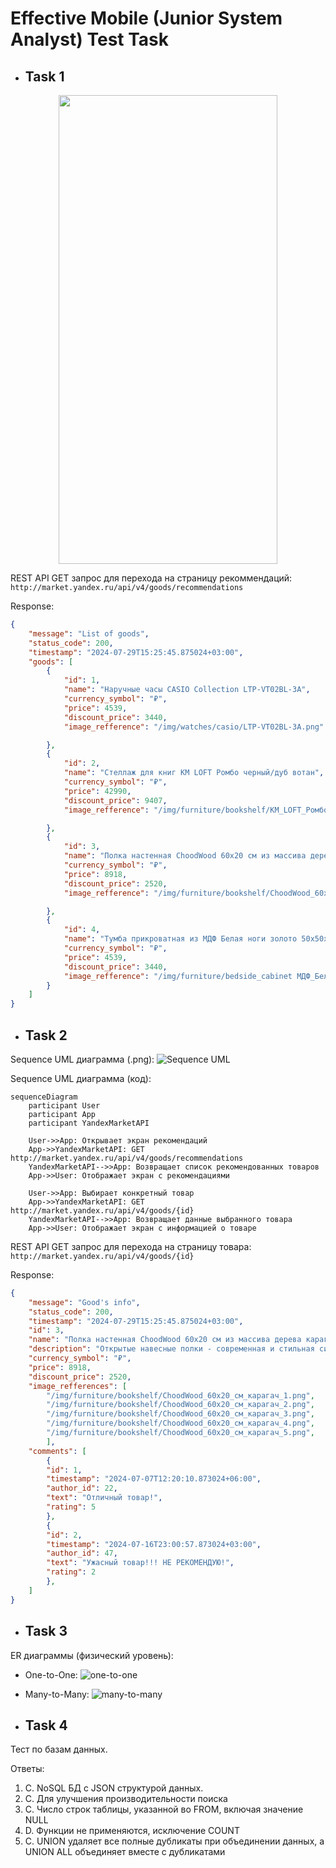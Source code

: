 # Effective Mobile (Junior System Analyst) Test Task
- ## Task 1
<p align="center">
    <img src=task1.png width=350 height=750>
</p>


REST API GET запрос для перехода на страницу рекоммендаций:
```http://market.yandex.ru/api/v4/goods/recommendations``` 

Response:
```json
{
    "message": "List of goods",
    "status_code": 200,
    "timestamp": "2024-07-29T15:25:45.875024+03:00",
    "goods": [
        {
            "id": 1,
            "name": "Наручные часы CASIO Collection LTP-VT02BL-3A",
            "currency_symbol": "₽",
            "price": 4539,
            "discount_price": 3440,
            "image_refference": "/img/watches/casio/LTP-VT02BL-3A.png"

        },
        {
            "id": 2,
            "name": "Стеллаж для книг KM LOFT Ромбо черный/дуб вотан",
            "currency_symbol": "₽",
            "price": 42990,
            "discount_price": 9407,
            "image_refference": "/img/furniture/bookshelf/KM_LOFT_Ромбо_черный/дуб_вотан.png"

        },
        {
            "id": 3,
            "name": "Полка настенная ChoodWood 60x20 см из массива дерева карагач_1",
            "currency_symbol": "₽",
            "price": 8918,
            "discount_price": 2520,
            "image_refference": "/img/furniture/bookshelf/ChoodWood_60x20_см_карагач.png"

        },
        {
            "id": 4,
            "name": "Тумба прикроватная из МДФ Белая ноги золото 50x50x40 см",
            "currency_symbol": "₽",
            "price": 4539,
            "discount_price": 3440,
            "image_refference": "/img/furniture/bedside_cabinet МДФ_Белая_ноги_золото_50x50x40_см.png"
        }
    ]
}
```


- ## Task 2

Sequence UML диаграмма (.png):
![Sequence UML](sequence.png)


Sequence UML диаграмма (код):
```
sequenceDiagram
    participant User
    participant App
    participant YandexMarketAPI

    User->>App: Открывает экран рекомендаций
    App->>YandexMarketAPI: GET http://market.yandex.ru/api/v4/goods/recommendations
    YandexMarketAPI-->>App: Возвращает список рекомендованных товаров
    App->>User: Отображает экран с рекомендациями

    User->>App: Выбирает конкретный товар
    App->>YandexMarketAPI: GET http://market.yandex.ru/api/v4/goods/{id}
    YandexMarketAPI-->>App: Возвращает данные выбранного товара
    App->>User: Отображает экран с информацией о товаре
```

REST API GET запрос для перехода на страницу товара:
```http://market.yandex.ru/api/v4/goods/{id}```

Response:
```json
{
    "message": "Good's info",
    "status_code": 200,
    "timestamp": "2024-07-29T15:25:45.875024+03:00",
    "id": 3,
    "name": "Полка настенная ChoodWood 60x20 см из массива дерева карагач",
    "description": "Открытые навесные полки - современная и стильная система хранения, которая впишется в любой интерьер. Парящая полка покрыта лаком, имеет живой край и выполнена из массива твердых пород дерева...",
    "currency_symbol": "₽",
    "price": 8918,
    "discount_price": 2520,
    "image_refferences": [
        "/img/furniture/bookshelf/ChoodWood_60x20_см_карагач_1.png",
        "/img/furniture/bookshelf/ChoodWood_60x20_см_карагач_2.png",
        "/img/furniture/bookshelf/ChoodWood_60x20_см_карагач_3.png",
        "/img/furniture/bookshelf/ChoodWood_60x20_см_карагач_4.png",
        "/img/furniture/bookshelf/ChoodWood_60x20_см_карагач_5.png",
        ],
    "comments": [
        {
        "id": 1,
        "timestamp": "2024-07-07T12:20:10.873024+06:00",
        "author_id": 22,
        "text": "Отличный товар!",
        "rating": 5
        },
        {
        "id": 2,
        "timestamp": "2024-07-16T23:00:57.873024+03:00",
        "author_id": 47,
        "text": "Ужасный товар!!! НЕ РЕКОМЕНДУЮ!",
        "rating": 2
        },
    ]
}
```

- ## Task 3
ER диаграммы (физический уровень):
- One-to-One:
![one-to-one](one-to-one.png)

- Many-to-Many:
![many-to-many](many-to-many.png)


- ## Task 4
Тест по базам данных.

Ответы:
1. C. NoSQL БД с JSON структурой данных.
2. C. Для улучшения производительности поиска
3. C. Число строк таблицы, указанной во FROM, включая значение NULL
4. D. Функции не применяются, исключение COUNT
5. C. UNION удаляет все полные дубликаты при объединении данных, а UNION ALL объединяет вместе с дубликатами